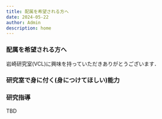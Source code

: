 ```yaml
---
title: 配属を希望される方へ
date: 2024-05-22
author: Admin
description: home
---
```


### 配属を希望される方へ
岩崎研究室(VCL)に興味を持っていただきありがとうございます．

### 研究室で身に付く(身につけてほしい)能力

### 研究指導
TBD 


